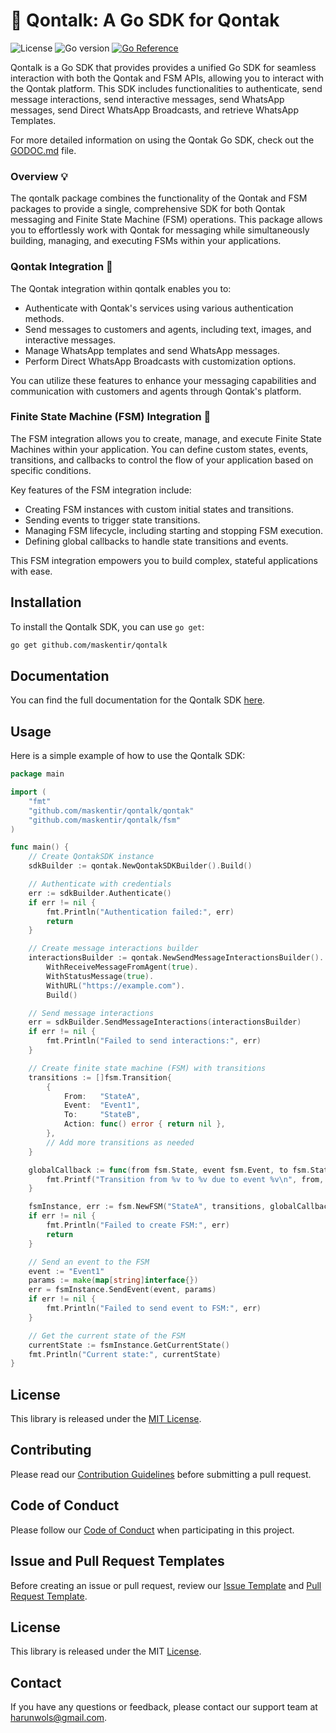 # :unicorn: Qontalk: A Go SDK for Qontak

![License](https://img.shields.io/badge/license-MIT-blue.svg)
![Go version](https://img.shields.io/badge/go-1.16%2B-blue.svg)
[![Go Reference](https://pkg.go.dev/badge/github.com/maskentir/qontalk.svg)](https://pkg.go.dev/github.com/maskentir/qontalk)

Qontalk is a Go SDK that provides provides a unified Go SDK for seamless interaction with both the Qontak and FSM APIs, allowing you to interact with the Qontak platform. This SDK includes functionalities to authenticate, send message interactions, send interactive messages, send WhatsApp messages, send Direct WhatsApp Broadcasts, and retrieve WhatsApp Templates.

For more detailed information on using the Qontak Go SDK, check out the [GODOC.md](GODOC.md) file.

### Overview :bulb:

The qontalk package combines the functionality of the Qontak and FSM packages to provide a single, comprehensive SDK for both Qontak messaging and Finite State Machine \(FSM\) operations. This package allows you to effortlessly work with Qontak for messaging while simultaneously building, managing, and executing FSMs within your applications.

### Qontak Integration :cactus:

The Qontak integration within qontalk enables you to:

- Authenticate with Qontak's services using various authentication methods.
- Send messages to customers and agents, including text, images, and interactive messages.
- Manage WhatsApp templates and send WhatsApp messages.
- Perform Direct WhatsApp Broadcasts with customization options.

You can utilize these features to enhance your messaging capabilities and communication with customers and agents through Qontak's platform.

### Finite State Machine \(FSM\) Integration :rocket:

The FSM integration allows you to create, manage, and execute Finite State Machines within your application. You can define custom states, events, transitions, and callbacks to control the flow of your application based on specific conditions.

Key features of the FSM integration include:

- Creating FSM instances with custom initial states and transitions.
- Sending events to trigger state transitions.
- Managing FSM lifecycle, including starting and stopping FSM execution.
- Defining global callbacks to handle state transitions and events.

This FSM integration empowers you to build complex, stateful applications with ease.

## Installation

To install the Qontalk SDK, you can use `go get`:

```sh
go get github.com/maskentir/qontalk
```

## Documentation

You can find the full documentation for the Qontalk SDK [here](https://pkg.go.dev/github.com/maskentir/qontalk).

## Usage

Here is a simple example of how to use the Qontalk SDK:

```go
package main

import (
    "fmt"
    "github.com/maskentir/qontalk/qontak"
    "github.com/maskentir/qontalk/fsm"
)

func main() {
    // Create QontakSDK instance
    sdkBuilder := qontak.NewQontakSDKBuilder().Build()

    // Authenticate with credentials
    err := sdkBuilder.Authenticate()
    if err != nil {
        fmt.Println("Authentication failed:", err)
        return
    }

    // Create message interactions builder
    interactionsBuilder := qontak.NewSendMessageInteractionsBuilder().
        WithReceiveMessageFromAgent(true).
        WithStatusMessage(true).
        WithURL("https://example.com").
        Build()

    // Send message interactions
    err = sdkBuilder.SendMessageInteractions(interactionsBuilder)
    if err != nil {
        fmt.Println("Failed to send interactions:", err)
    }

    // Create finite state machine (FSM) with transitions
    transitions := []fsm.Transition{
        {
            From:   "StateA",
            Event:  "Event1",
            To:     "StateB",
            Action: func() error { return nil },
        },
        // Add more transitions as needed
    }

    globalCallback := func(from fsm.State, event fsm.Event, to fsm.State, params map[string]interface{}) {
        fmt.Printf("Transition from %v to %v due to event %v\n", from, to, event)
    }

    fsmInstance, err := fsm.NewFSM("StateA", transitions, globalCallback)
    if err != nil {
        fmt.Println("Failed to create FSM:", err)
        return
    }

    // Send an event to the FSM
    event := "Event1"
    params := make(map[string]interface{})
    err = fsmInstance.SendEvent(event, params)
    if err != nil {
        fmt.Println("Failed to send event to FSM:", err)
    }

    // Get the current state of the FSM
    currentState := fsmInstance.GetCurrentState()
    fmt.Println("Current state:", currentState)
}
```

## License

This library is released under the [MIT License](LICENSE).

## Contributing

Please read our [Contribution Guidelines](CONTRIBUTE.md) before submitting a pull request.

## Code of Conduct

Please follow our [Code of Conduct](CODE_OF_CONDUCT.md) when participating in this project.

## Issue and Pull Request Templates

Before creating an issue or pull request, review our [Issue Template](ISSUE_TEMPLATE.md) and [Pull Request Template](PULL_REQUEST_TEMPLATE.md).

## License

This library is released under the MIT [License](LICENSE).

## Contact

If you have any questions or feedback, please contact our support team at harunwols@gmail.com.
